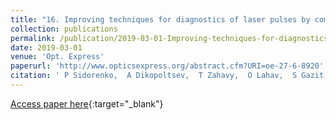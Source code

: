 ```yaml
---
title: "16. Improving techniques for diagnostics of laser pulses by compact representations"
collection: publications
permalink: /publication/2019-03-01-Improving-techniques-for-diagnostics-of-laser-pulses-by-compact-representations
date: 2019-03-01
venue: 'Opt. Express'
paperurl: 'http://www.opticsexpress.org/abstract.cfm?URI=oe-27-6-8920'
citation: ' P Sidorenko,  A Dikopoltsev,  T Zahavy,  O Lahav,  S Gazit,  Y Shechtman,  A Szameit,  D Tannor,  Y Eldar,  M Segev,  O Cohen, &quot;Improving techniques for diagnostics of laser pulses by compact representations.&quot; Opt. Express, 2019.'
---
```

[Access paper here](http://www.opticsexpress.org/abstract.cfm?URI=oe-27-6-8920){:target="_blank"}
